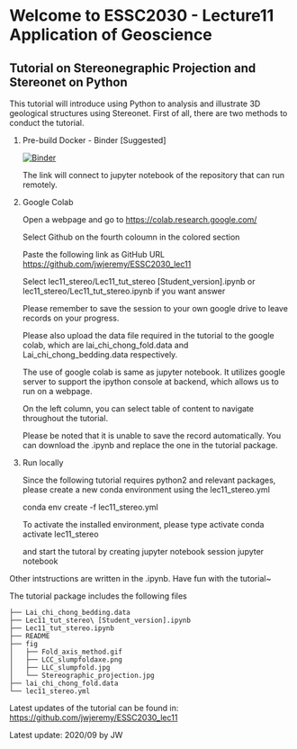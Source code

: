 # Welcome to ESSC2030 - Lecture11 Application of Geoscience 
## Tutorial on Stereonegraphic Projection and Stereonet on Python

This tutorial will introduce using Python to analysis and illustrate 3D
geological structures using Stereonet. First of all, there are two methods to
conduct the tutorial. 

1. Pre-build Docker - Binder [Suggested]
    
    [![Binder](https://mybinder.org/badge_logo.svg)](https://mybinder.org/v2/gh/jwjeremy/ESSC2030_lec11/master)
        
    The link will connect to jupyter notebook of the repository that can run remotely.
        
2. Google Colab 

    Open a webpage and go to https://colab.research.google.com/

    Select Github on the fourth coloumn in the colored section

    Paste the following link as GitHub URL
        https://github.com/jwjeremy/ESSC2030_lec11

    Select lec11_stereo/Lec11_tut_stereo [Student_version].ipynb
        or lec11_stereo/Lec11_tut_stereo.ipynb if you want answer

    Please remember to save the session to your own google drive to leave
    records on your progress.

    Please also upload the data file required in the tutorial to the google
    colab, which are lai_chi_chong_fold.data and Lai_chi_chong_bedding.data
    respectively.

    The use of google colab is same as jupyter notebook. It utilizes google server
    to support the ipython console at backend, which allows us to run on a webpage.

    On the left column, you can select table of content to navigate throughout
    the tutorial. 

    Please be noted that it is unable to save the record automatically. You can
    download the .ipynb and replace the one in the tutorial package.
    

3. Run locally

    Since the following tutorial requires python2 and relevant packages, please
    create a new conda environment using the lec11_stereo.yml

    conda env create -f lec11_stereo.yml

    To activate the installed environment, please type
        activate conda activate lec11_stereo

    and start the tutoral by creating jupyter notebook session
        jupyter notebook


Other intstructions are written in the .ipynb. Have fun with the tutorial~


The tutorial package includes the following files

    ├── Lai_chi_chong_bedding.data
    ├── Lec11_tut_stereo\ [Student_version].ipynb
    ├── Lec11_tut_stereo.ipynb
    ├── README
    ├── fig
    │   ├── Fold_axis_method.gif
    │   ├── LCC_slumpfoldaxe.png
    │   ├── LLC_slumpfold.jpg
    │   └── Stereographic_projection.jpg
    ├── lai_chi_chong_fold.data
    └── lec11_stereo.yml

Latest updates of the tutorial can be found in: https://github.com/jwjeremy/ESSC2030_lec11


Latest update: 2020/09 by JW 
